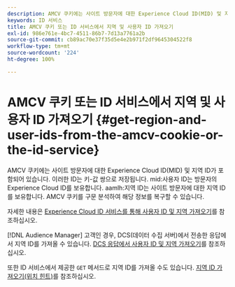 ```yaml
---
description: AMCV 쿠키에는 사이트 방문자에 대한 Experience Cloud ID(MID) 및 지역 ID가 포함되어 있습니다. 이러한 ID는 키-값 쌍으로 저장됩니다. mid 사용자 ID는 방문자의 Experience Cloud ID를 보유합니다. aamlh 지역 ID는 사이트 방문자에 대한 지역 ID를 보유합니다. AMCV 쿠키를 구문 분석하여 해당 정보를 복구할 수 있습니다.
keywords: ID 서비스
title: AMCV 쿠키 또는 ID 서비스에서 지역 및 사용자 ID 가져오기
exl-id: 986e761e-4bc7-4511-86b7-7d13a7761a2b
source-git-commit: cb89ac70e37f35d5e4e2b971f2df9645304522f8
workflow-type: tm+mt
source-wordcount: '224'
ht-degree: 100%

---
```


# AMCV 쿠키 또는 ID 서비스에서 지역 및 사용자 ID 가져오기 {#get-region-and-user-ids-from-the-amcv-cookie-or-the-id-service}

AMCV 쿠키에는 사이트 방문자에 대한 Experience Cloud ID(MID) 및 지역 ID가 포함되어 있습니다. 이러한 ID는 키-값 쌍으로 저장됩니다. mid:사용자 ID는 방문자의 Experience Cloud ID를 보유합니다. aamlh:지역 ID는 사이트 방문자에 대한 지역 ID를 보유합니다. AMCV 쿠키를 구문 분석하여 해당 정보를 복구할 수 있습니다.

자세한 내용은 [Experience Cloud ID 서비스를 통해 사용자 ID 및 지역 가져오기](https://experienceleague.adobe.com/docs/audience-manager/user-guide/api-and-sdk-code/dcs/dcs-apis/dcs-mcid-ids.html?lang=ko-KR)를 참조하십시오.

[!DNL Audience Manager] 고객인 경우, DCS(데이터 수집 서버)에서 전송한 응답에서 지역 ID를 가져올 수 있습니다. [DCS 응답에서 사용자 ID 및 지역 가져오기](https://experienceleague.adobe.com/docs/audience-manager/user-guide/api-and-sdk-code/dcs/dcs-apis/dcs-aam-ids.html?lang=ko-KR)를 참조하십시오.

또한 ID 서비스에서 제공한 `GET` 메서드로 지역 ID를 가져올 수도 있습니다. [지역 ID 가져오기(위치 힌트)](../library/get-set/getlocationhint.md#reference-a761030ff06c4439946bb56febf42d4c)를 참조하십시오.
